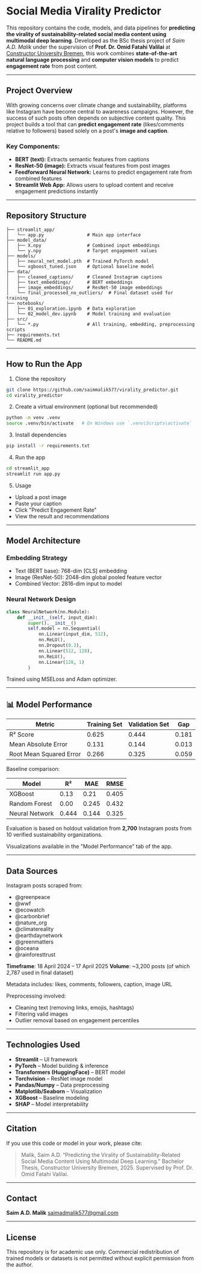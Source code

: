 # Social Media Virality Predictor

This repository contains the code, models, and data pipelines for **predicting the virality of sustainability-related social media content using multimodal deep learning**. Developed as the BSc thesis project of *Saim A.D. Malik* under the supervision of **Prof. Dr. Omid Fatahi Valilai** at [Constructor University Bremen](https://constructor.university), this work combines **state-of-the-art natural language processing** and **computer vision models** to predict **engagement rate** from post content.

---

## Project Overview

With growing concerns over climate change and sustainability, platforms like Instagram have become central to awareness campaigns. However, the success of such posts often depends on subjective content quality. This project builds a tool that can **predict engagement rate** (likes/comments relative to followers) based solely on a post's **image and caption**.

### Key Components:

* **BERT (text):** Extracts semantic features from captions
* **ResNet-50 (image):** Extracts visual features from post images
* **Feedforward Neural Network:** Learns to predict engagement rate from combined features
* **Streamlit Web App:** Allows users to upload content and receive engagement predictions instantly

---

## Repository Structure

```plaintext
├── streamlit_app/
│   └── app.py                # Main app interface
├── model_data/
│   ├── X.npy                 # Combined input embeddings
│   └── y.npy                 # Target engagement values
├── models/
│   ├── neural_net_model.pth  # Trained PyTorch model
│   └── xgboost_tuned.json    # Optional baseline model
├── data/
│   ├── cleaned_captions/     # Cleaned Instagram captions
│   ├── text_embeddings/      # BERT embeddings
│   ├── image_embeddings/     # ResNet-50 image embeddings
│   └── final_processed_no_outliers/  # Final dataset used for training
├── notebooks/
│   ├── 01_exploration.ipynb  # Data exploration
│   └── 02_model_dev.ipynb    # Model training and evaluation
├── src/
│   └── *.py                  # All training, embedding, preprocessing scripts
├── requirements.txt
└── README.md
```

---

## How to Run the App

1. Clone the repository

```bash
git clone https://github.com/saimmalik577/virality_predictor.git
cd virality_predictor
```

2. Create a virtual environment (optional but recommended)

```bash
python -m venv .venv
source .venv/bin/activate   # On Windows use `.venv\Scripts\activate`
```

3. Install dependencies

```bash
pip install -r requirements.txt
```

4. Run the app

```bash
cd streamlit_app
streamlit run app.py
```

5. Usage

* Upload a post image
* Paste your caption
* Click "Predict Engagement Rate"
* View the result and recommendations

---

## Model Architecture

### Embedding Strategy

* Text (BERT base): 768-dim \[CLS] embedding
* Image (ResNet-50): 2048-dim global pooled feature vector
* Combined Vector: 2816-dim input to model

### Neural Network Design

```python
class NeuralNetwork(nn.Module):
    def __init__(self, input_dim):
        super().__init__()
        self.model = nn.Sequential(
            nn.Linear(input_dim, 512),
            nn.ReLU(),
            nn.Dropout(0.3),
            nn.Linear(512, 128),
            nn.ReLU(),
            nn.Linear(128, 1)
        )
```

Trained using MSELoss and Adam optimizer.

---

## 📊 Model Performance

| Metric                  | Training Set | Validation Set | Gap   |
| ----------------------- | ------------ | -------------- | ----- |
| R² Score                | 0.625        | 0.444          | 0.181 |
| Mean Absolute Error     | 0.131        | 0.144          | 0.013 |
| Root Mean Squared Error | 0.266        | 0.325          | 0.059 |

Baseline comparison:

| Model          | R²    | MAE   | RMSE  |
| -------------- | ----- | ----- | ----- |
| XGBoost        | 0.13  | 0.21  | 0.405 |
| Random Forest  | 0.00  | 0.245 | 0.432 |
| Neural Network | 0.444 | 0.144 | 0.325 |

Evaluation is based on holdout validation from **2,700** Instagram posts from 10 verified sustainability organizations.

Visualizations available in the "Model Performance" tab of the app.

---

## Data Sources

Instagram posts scraped from:

* @greenpeace
* @wwf
* @ecowatch
* @carbonbrief
* @nature\_org
* @climatereality
* @earthdaynetwork
* @greenmatters
* @oceana
* @rainforesttrust



**Timeframe**: 18 April 2024 – 17 April 2025
**Volume**: \~3,200 posts (of which 2,787 used in final dataset)

Metadata includes: likes, comments, followers, caption, image URL

Preprocessing involved:

* Cleaning text (removing links, emojis, hashtags)
* Filtering valid images
* Outlier removal based on engagement percentiles

---

## Technologies Used

* **Streamlit** – UI framework
* **PyTorch** – Model building & inference
* **Transformers (HuggingFace)** – BERT model
* **Torchvision** – ResNet image model
* **Pandas/Numpy** – Data preprocessing
* **Matplotlib/Seaborn** – Visualization
* **XGBoost** – Baseline modeling
* **SHAP** – Model interpretability 

---

## Citation

If you use this code or model in your work, please cite:

> Malik, Saim A.D. “Predicting the Virality of Sustainability-Related Social Media Content Using Multimodal Deep Learning.” Bachelor Thesis, Constructor University Bremen, 2025. Supervised by Prof. Dr. Omid Fatahi Valilai.

---

## Contact

**Saim A.D. Malik**
[saimadmalik577@gmail.com](mailto:saimadmalik577@gmail.com)

---

## License

This repository is for academic use only. Commercial redistribution of trained models or datasets is not permitted without explicit permission from the author.
